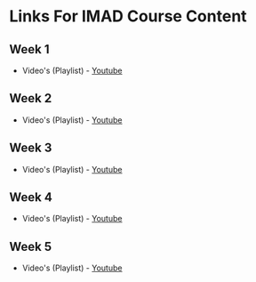# Links For IMAD Course Content

## Week 1 
- Video's (Playlist) - [Youtube](https://www.youtube.com/playlist?list=PLJ6vobRc0TSIZS7r0eKYfJ2HF95NGKY5s)

## Week 2
- Video's (Playlist) - [Youtube](https://www.youtube.com/playlist?list=PLJ6vobRc0TSLDAmdj-_u970jGTUAb8Y1x)


## Week 3 
- Video's (Playlist) - [Youtube](https://www.youtube.com/playlist?list=PLJ6vobRc0TSKKBstoIPQb_aStK37TAgIV)


## Week 4 
- Video's (Playlist) - [Youtube](https://www.youtube.com/playlist?list=PLJ6vobRc0TSLz7HBrqwFAEUdkLVprw7Zi)

## Week 5 
- Video's (Playlist) - [Youtube](https://www.youtube.com/playlist?list=PLWKjhJtqVAbmoiNlqLJg1gxEjEuKHHcn_)